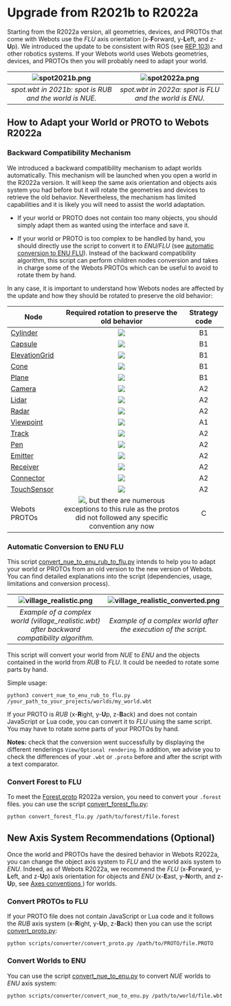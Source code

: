 # Upgrade from R2021b to R2022a

Starting from the R2022a version, all geometries, devices, and PROTOs that come with Webots use the _FLU_ axis orientation (x-**F**orward, y-**L**eft, and z-**U**p).
We introduced the update to be consistent with ROS (see [REP 103](https://www.ros.org/reps/rep-0103.html)) and other robotics systems.
If your Webots world uses Webots geometries, devices, and PROTOs then you will probably need to adapt your world.

| ![spot2021b.png](https://user-images.githubusercontent.com/48200998/145968280-5579900f-949d-49e5-8e69-d9c0f0f48b32.png) | ![spot2022a.png](https://user-images.githubusercontent.com/48200998/145968288-5f697a88-68c0-4267-b569-582605702acb.png) |  
|:--:|:--:|
| *spot.wbt in 2021b: spot is RUB and the world is NUE.* | *spot.wbt in 2022a: spot is FLU and the world is ENU.* |

## How to Adapt your World or PROTO to Webots R2022a

### Backward Compatibility Mechanism
We introduced a backward compatibility mechanism to adapt worlds automatically.
This mechanism will be launched when you open a world in the R2022a version. It will keep the same axis orientation and objects axis system you had before but it will rotate the geometries and devices to retrieve the old behavior.
Nevertheless, the mechanism has limited capabilities and it is likely you will need to assist the world adaptation.

* If your world or PROTO does not contain too many objects, you should simply adapt them as wanted using the interface and save it.

* If your world or PROTO is too complex to be handled by hand, you should directly use the script to convert it to _ENU/FLU_ (see [automatic conversion to ENU FLU](#automatic-conversion-to-enu-flu)). Instead of the backward compatibility algorithm, this script can perform children nodes conversion and takes in charge some of the Webots PROTOs which can be useful to avoid to rotate them by hand.

In any case, it is important to understand how Webots nodes are affected by the update and how they should be rotated to preserve the old behavior:

| Node | Required rotation to preserve the old behavior | Strategy code |
|---|:---:|:---:|
| [Cylinder](reference/cylinder.md) | <img src="https://render.githubusercontent.com/render/math?math=\color{gray}\large(-\frac{\pi}{2}, 0, 0)">| B1 |
| [Capsule](reference/capsule.md) | <img src="https://render.githubusercontent.com/render/math?math=\color{gray}\large(-\frac{\pi}{2}, 0, 0)"> | B1 |
| [ElevationGrid](reference/elevationgrid.md) | <img src="https://render.githubusercontent.com/render/math?math=\color{gray}\large(-\frac{\pi}{2}, 0, 0)"> | B1 |
| [Cone](reference/cone.md) | <img src="https://render.githubusercontent.com/render/math?math=\color{gray}\large(-\frac{\pi}{2}, 0, 0)"> | B1 |
| [Plane](reference/plane.md) | <img src="https://render.githubusercontent.com/render/math?math=\color{gray}\large(-\frac{\pi}{2}, 0, 0)"> | B1 |
| [Camera](reference/camera.md) | <img src="https://render.githubusercontent.com/render/math?math=\color{gray}\large(-\frac{\pi}{2}, 0, \frac{\pi}{2})"> | A2 |
| [Lidar](reference/lidar.md) | <img src="https://render.githubusercontent.com/render/math?math=\color{gray}\large(-\frac{\pi}{2}, 0, \frac{\pi}{2})"> | A2 |
| [Radar](reference/radar.md) | <img src="https://render.githubusercontent.com/render/math?math=\color{gray}\large(-\frac{\pi}{2}, 0, \frac{\pi}{2})"> | A2 |
| [Viewpoint](reference/viewpoint.md) | <img src="https://render.githubusercontent.com/render/math?math=\color{gray}\large(-\frac{\pi}{2}, 0, \frac{\pi}{2})"> | A1 |
| [Track](reference/track.md) | <img src="https://render.githubusercontent.com/render/math?math=\color{gray}\large(-\frac{\pi}{2}, 0, \frac{\pi}{2})"> | A2 |
| [Pen](reference/camera.md) | <img src="https://render.githubusercontent.com/render/math?math=\color{gray}\large(-\frac{\pi}{2}, 0, 0)"> | A2 |
| [Emitter](reference/emitter.md) | <img src="https://render.githubusercontent.com/render/math?math=\color{gray}\large(-\frac{\pi}{2}, 0, -\frac{\pi}{2})"> | A2 |
| [Receiver](reference/receiver.md) | <img src="https://render.githubusercontent.com/render/math?math=\color{gray}\large(-\frac{\pi}{2}, 0, -\frac{\pi}{2})"> | A2 |
| [Connector](reference/connector.md) | <img src="https://render.githubusercontent.com/render/math?math=\color{gray}\large(-\frac{\pi}{2}, 0, -\frac{\pi}{2})"> | A2 |
| [TouchSensor](reference/touchsensor.md) | <img src="https://render.githubusercontent.com/render/math?math=\color{gray}\large(-\frac{\pi}{2}, 0, -\frac{\pi}{2})"> | A2 |
| Webots PROTOs | <img src="https://render.githubusercontent.com/render/math?math=\color{gray}\large(-\frac{\pi}{2}, 0, \frac{\pi}{2})">, but there are numerous exceptions to this rule as the protos did not followed any specific convention any now | C |

### Automatic Conversion to ENU FLU

This script [convert\_nue\_to\_enu\_rub\_to\_flu.py](https://github.com/cyberbotics/webots/blob/master/scripts/converter/convert_nue_to_enu_rub_to_flu.py) intends to help you to adapt your world or PROTOs from an old version to the new version of Webots.
You can find detailed explanations into the script (dependencies, usage, limitations and conversion process).

| ![village_realistic.png](https://user-images.githubusercontent.com/48200998/145968884-a52c67b0-056c-480b-9a62-d40057b9a01f.png) | ![village_realistic_converted.png](https://user-images.githubusercontent.com/48200998/145969111-507bfca1-0470-4d03-91e4-5e227645ddb9.png) |  
|:--:|:--:|
| *Example of a complex world (village_realistic.wbt) after backward compatibility algorithm.* | *Example of a complex world after the execution of the script.* |

This script will convert your world from _NUE_ to _ENU_ and the objects contained in the world from _RUB_ to _FLU_. It could be needed to rotate some parts by hand.

Simple usage:
```
python3 convert_nue_to_enu_rub_to_flu.py /your_path_to_your_projects/worlds/my_world.wbt
```

If your PROTO is _RUB_ (x-**R**ight, y-**U**p, z-**B**ack) and does not contain JavaScript or Lua code, you can convert it to _FLU_ using the same script. You may have to rotate some parts of your PROTOs by hand.

**Notes:** check that the conversion went successfully by displaying the different renderings `View/Optional rendering`. In addition, we advise you to check the differences of your `.wbt` or `.proto` before and after the script with a text comparator.

### Convert Forest to FLU

To meet the [Forest.proto](https://github.com/cyberbotics/webots/blob/master/projects/objects/trees/protos/Forest.proto) R2022a version, you need to convert your `.forest` files. you can use the script [convert\_forest\_flu.py](https://github.com/cyberbotics/webots/blob/master/scripts/converter/convert_forest_flu.py):
```
python convert_forest_flu.py /path/to/forest/file.forest
```

## New Axis System Recommendations (Optional)

Once the world and PROTOs have the desired behavior in Webots R2022a, you can change the object axis system to _FLU_ and the world axis system to _ENU_. Indeed, as of Webots R2022a, we recommend the _FLU_ (x-**F**orward, y-**L**eft, and z-**U**p) axis orientation for objects and _ENU_ (x-**E**ast, y-**N**orth, and z-**U**p, see [Axes conventions
](https://en.wikipedia.org/wiki/Axes_conventions)) for worlds.

### Convert PROTOs to FLU

If your PROTO file does not contain JavaScript or Lua code and it follows the _RUB_ axis system (x-**R**ight, y-**U**p, z-**B**ack) then you can use the script [convert_proto.py](https://github.com/cyberbotics/webots/blob/master/scripts/converter/convert_proto.py):
```
python scripts/converter/convert_proto.py /path/to/PROTO/file.PROTO
```

### Convert Worlds to ENU

You can use the script [convert\_nue\_to\_enu.py](https://github.com/cyberbotics/webots/blob/master/scripts/converter/convert_nue_to_enu.py) to convert _NUE_ worlds to _ENU_ axis system:
```
python scripts/converter/convert_nue_to_enu.py /path/to/world/file.wbt
```
